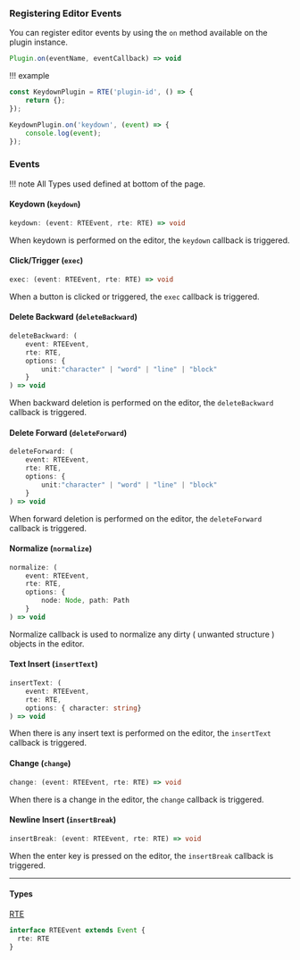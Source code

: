 ### Registering Editor Events
You can register editor events by using the `on` method available on the plugin instance.

```ts
Plugin.on(eventName, eventCallback) => void
```


!!! example
```ts hl_lines="5 6 7"
const KeydownPlugin = RTE('plugin-id', () => {
    return {};
});

KeydownPlugin.on('keydown', (event) => {
    console.log(event);
});
```

### Events
!!! note
    All Types used defined at bottom of the page.
#### Keydown (`keydown`)
```ts
keydown: (event: RTEEvent, rte: RTE) => void
```

When keydown is performed on the editor, the `keydown` callback is triggered.

#### Click/Trigger (`exec`)
```ts
exec: (event: RTEEvent, rte: RTE) => void
```

When a button is clicked or triggered, the `exec` callback is triggered.

#### Delete Backward (`deleteBackward`)
```ts
deleteBackward: (
    event: RTEEvent, 
    rte: RTE, 
    options: {  
        unit:"character" | "word" | "line" | "block" 
    }
) => void
```

When backward deletion is performed on the editor, the `deleteBackward` callback is triggered.


#### Delete Forward (`deleteForward`)
```ts
deleteForward: (
    event: RTEEvent, 
    rte: RTE, 
    options: {  
        unit:"character" | "word" | "line" | "block" 
    }
) => void
```

When forward deletion is performed on the editor, the `deleteForward` callback is triggered.

#### Normalize (`normalize`)
```ts
normalize: (
    event: RTEEvent, 
    rte: RTE, 
    options: {  
        node: Node, path: Path
    }
) => void
```

Normalize callback is used to normalize any dirty ( unwanted structure ) objects in the editor.

#### Text Insert (`insertText`)
```ts
insertText: (
    event: RTEEvent, 
    rte: RTE, 
    options: { character: string}
) => void
```

When there is any insert text is performed on the editor, the `insertText` callback is triggered.

#### Change (`change`)
```ts
change: (event: RTEEvent, rte: RTE) => void 
```

When there is a change in the editor, the `change` callback is triggered.

#### Newline Insert (`insertBreak`)
```ts
insertBreak: (event: RTEEvent, rte: RTE) => void
```

When the enter key is pressed on the editor, the `insertBreak` callback is triggered.

----
#### Types

[RTE](/methods/#rte-instance-rte)

```ts
interface RTEEvent extends Event {
  rte: RTE
}
```